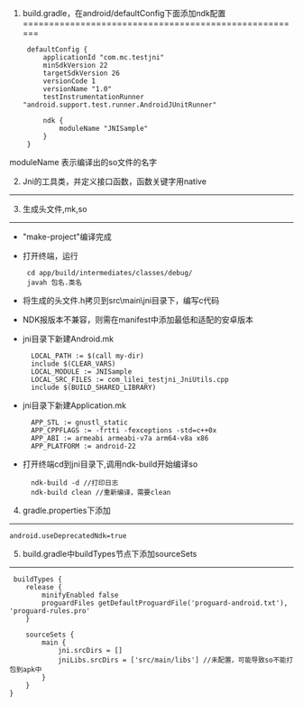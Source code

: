 1. build.gradle，在android/defaultConfig下面添加ndk配置
======================================================

		defaultConfig {
	        applicationId "com.mc.testjni"
	        minSdkVersion 22
	        targetSdkVersion 26
	        versionCode 1
	        versionName "1.0"
	        testInstrumentationRunner "android.support.test.runner.AndroidJUnitRunner"
	
	        ndk {
	            moduleName "JNISample"
	        }
	    }

moduleName 表示编译出的so文件的名字



2. Jni的工具类，并定义接口函数，函数关键字用native
---------------------------------------------


3. 生成头文件,mk,so
------------------

* "make-project"编译完成

*  打开终端，运行

		cd app/build/intermediates/classes/debug/
		javah 包名.类名

* 将生成的头文件.h拷贝到src\main\jni目录下，编写c代码

* NDK报版本不兼容，则需在manifest中添加最低和适配的安卓版本

* jni目录下新建Android.mk

		LOCAL_PATH := $(call my-dir)
		include $(CLEAR_VARS)
		LOCAL_MODULE := JNISample
		LOCAL_SRC_FILES := com_lilei_testjni_JniUtils.cpp
		include $(BUILD_SHARED_LIBRARY)

* jni目录下新建Application.mk

		APP_STL := gnustl_static
		APP_CPPFLAGS := -frtti -fexceptions -std=c++0x
		APP_ABI := armeabi armeabi-v7a arm64-v8a x86
		APP_PLATFORM := android-22

* 打开终端cd到jni目录下,调用ndk-build开始编译so

		ndk-build -d //打印日志
		ndk-build clean //重新编译，需要clean


4. gradle.properties下添加
--------------------------

	android.useDeprecatedNdk=true



5. build.gradle中buildTypes节点下添加sourceSets
----------------------------------------------

	 buildTypes {
        release {
            minifyEnabled false
            proguardFiles getDefaultProguardFile('proguard-android.txt'), 'proguard-rules.pro'
        }

        sourceSets {
            main {
                jni.srcDirs = []
                jniLibs.srcDirs = ['src/main/libs'] //未配置，可能导致so不能打包到apk中
            }
        }
    }
